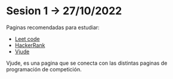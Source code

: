 # Sesion 1 -> 27/10/2022

Paginas recomendadas para estudiar:

- [Leet code](https://leetcode.com/)
- [HackerRank](https://www.hackerrank.com/products/main/)
- [Vjude](https://vjudge.net/)

Vjude, es una pagina que se conecta con las distintas paginas de programación de
competición.

